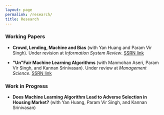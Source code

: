 ```yaml
---
layout: page
permalink: /research/
title: Research
---
```

### Working Papers
- **Crowd, Lending, Machine and Bias**  (with Yan Huang and Param Vir Singh). Under revision at *Information System Review*. 
[SSRN link](https://ssrn.com/abstract=3206027)

- **"Un"Fair Machine Learning Algorithms** (with Manmohan Aseri, Param Vir Singh, and Kannan Srinivasan). Under review at *Management Science*.
[SSRN link](https://ssrn.com/abstract=3408275)



### Work in Progress

- **Does Machine Learning Algorithm Lead to Adverse Selection in Housing Market?** (with Yan Huang, Param Vir Singh, and Kannan Srinivasan)


<!-- {% bibliography -f papers%} -->
<!-- {% for y in page.years %}
  <h3 class="year">{{y}}</h3>
  {% bibliography -f papers -q @*[year={{y}}]* %}
{% endfor %} -->
